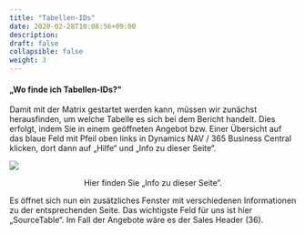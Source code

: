 ```yaml
---
title: "Tabellen-IDs"
date: 2020-02-28T10:08:56+09:00
description: 
draft: false
collapsible: false
weight: 3
---
```


#### „Wo finde ich Tabellen-IDs?"

Damit mit der Matrix gestartet werden kann, müssen wir zunächst herausfinden, um welche Tabelle es sich bei dem Bericht handelt. Dies erfolgt, indem Sie in einem geöffneten Angebot bzw. Einer Übersicht auf das blaue Feld mit Pfeil oben links in Dynamics NAV / 365 Business Central klicken, dort dann auf „Hilfe“ und „Info zu dieser Seite“.

![](/images/connectornav/matrix/tabellen_ids.png)<center>Hier finden Sie „Info zu dieser Seite“.</center>

Es öffnet sich nun ein zusätzliches Fenster mit verschiedenen Informationen zu der entsprechenden Seite. Das wichtigste Feld für uns ist hier „SourceTable“. Im Fall der Angebote wäre es der Sales Header (36).